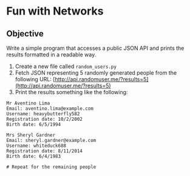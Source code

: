 # Fun with Networks

## Objective

Write a simple program that accesses a public JSON API and prints the results formatted in a readable way.

1. Create a new file called `random_users.py`
1. Fetch JSON representing 5 randomly generated people from the following URL: [http://api.randomuser.me/?results=5](http://api.randomuser.me/?results=5)
1. Print the results something like the following:

```
Mr Aventino Lima
Email: aventino.lima@example.com
Username: heavybutterfly582
Registration date: 10/2/2002
Birth date: 6/5/1994

Mrs Sheryl Gardner
Email: sheryl.gardner@example.com
Username: whiteduck688
Registration date: 8/11/2014
Birth date: 6/4/1983

# Repeat for the remaining people
```
